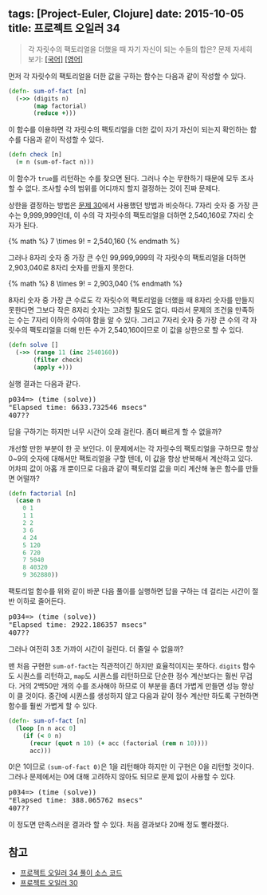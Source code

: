 tags: [Project-Euler, Clojure]
date: 2015-10-05
title: 프로젝트 오일러 34
---
> 각 자릿수의 팩토리얼을 더했을 때 자기 자신이 되는 수들의 합은?
> 문제 자세히 보기: [[국어]](http://euler.synap.co.kr/prob_detail.php?id=34) [[영어]](https://projecteuler.net/problem=34)

먼저 각 자릿수의 팩토리얼을 더한 값을 구하는 함수는 다음과 같이 작성할 수 있다.<!--more-->

```clojure
(defn- sum-of-fact [n]
  (->> (digits n)
       (map factorial)
       (reduce +)))
```

이 함수를 이용하면 각 자릿수의 팩토리얼을 더한 값이 자기 자신이 되는지 확인하는 함수를 다음과 같이 작성할 수 있다.

```clojure
(defn check [n]
  (= n (sum-of-fact n)))
```

이 함수가 `true`를 리턴하는 수를 찾으면 된다. 그러나 수는 무한하기 때문에 모두 조사할 수 없다. 조사할 수의 범위를 어디까지 할지 결정하는 것이 진짜 문제다.

상한을 결정하는 방법은 [문제 30](/2015/09/25/project-euler-030/)에서 사용했던 방법과 비슷하다. 7자리 숫자 중 가장 큰 수는 9,999,999인데, 이 수의 각 자릿수의 팩토리얼을 더하면 2,540,160로 7자리 숫자가 된다.

{% math %}
7 \times 9! = 2,540,160
{% endmath %}

그러나 8자리 숫자 중 가장 큰 수인 99,999,999의 각 자릿수의 팩토리얼을 더하면 2,903,040로 8자리 숫자를 만들지 못한다.

{% math %}
8 \times 9! = 2,903,040
{% endmath %}

8자리 숫자 중 가장 큰 수로도 각 자릿수의 팩토리얼을 더했을 때 8자리 숫자를 만들지 못한다면 그보다 작은 8자리 숫자는 고려할 필요도 없다. 따라서 문제의 조건을 만족하는 수는 7자리 이하의 수여야 함을 알 수 있다. 그리고 7자리 숫자 중 가장 큰 수의 각 자릿수의 팩토리얼을 더해 만든 수가 2,540,160이므로 이 값을 상한으로 할 수 있다.

```clojure
(defn solve []
  (->> (range 11 (inc 2540160))
       (filter check)
       (apply +)))
```

실행 결과는 다음과 같다.

<pre class="console">p034=> (time (solve))
"Elapsed time: 6633.732546 msecs"
407??
</pre>

답을 구하기는 하지만 너무 시간이 오래 걸린다. 좀더 빠르게 할 수 없을까?

개선할 만한 부분이 한 곳 보인다. 이 문제에서는 각 자릿수의 팩토리얼을 구하므로 항상 0~9의 숫자에 대해서만 팩토리얼을 구할 텐데, 이 값을 항상 반복해서 계산하고 있다. 어차피 값이 아홉 개 뿐이므로 다음과 같이 팩토리얼 값을 미리 계산해 놓은 함수를 만들면 어떨까?

```clojure
(defn factorial [n]
  (case n
    0 1
    1 1
    2 2
    3 6
    4 24
    5 120
    6 720
    7 5040
    8 40320
    9 362880))
```

팩토리얼 함수를 위와 같이 바꾼 다음 풀이를 실행하면 답을 구하는 데 걸리는 시간이 절반 이하로 줄어든다.

<pre class="console">p034=> (time (solve))
"Elapsed time: 2922.186357 msecs"
407??
</pre>

그러나 여전히 3초 가까이 시간이 걸린다. 더 줄일 수 없을까?

맨 처음 구현한 `sum-of-fact`는 직관적이긴 하지만 효율적이지는 못하다. `digits` 함수도 시퀀스를 리턴하고, `map`도 시퀀스를 리턴하므로 단순한 정수 계산보다는 훨씬 무겁다. 거의 2백50만 개의 수를 조사해야 하므로 이 부분을 좀더 가볍게 만들면 성능 향상이 클 것이다. 중간에 시퀀스를 생성하지 않고 다음과 같이 정수 계산만 하도록 구현하면 함수를 훨씬 가볍게 할 수 있다.

```clojure
(defn- sum-of-fact [n]
  (loop [n n acc 0]
    (if (< 0 n)
      (recur (quot n 10) (+ acc (factorial (rem n 10))))
      acc)))
```

0!은 1이므로 `(sum-of-fact 0)`은 1을 리턴해야 하지만 이 구현은 0을 리턴할 것이다. 그러나 문제에서는 0에 대해 고려하지 않아도 되므로 문제 없이 사용할 수 있다.

<pre class="console">p034=> (time (solve))
"Elapsed time: 388.065762 msecs"
407??
</pre>

이 정도면 만족스러운 결과라 할 수 있다. 처음 결과보다 20배 정도 빨라졌다.

## 참고
* [프로젝트 오일러 34 풀이 소스 코드](https://github.com/ntalbs/euler/blob/master/src/p034.clj)
* [프로젝트 오일러 30](/2015/09/25/project-euler-030/)
